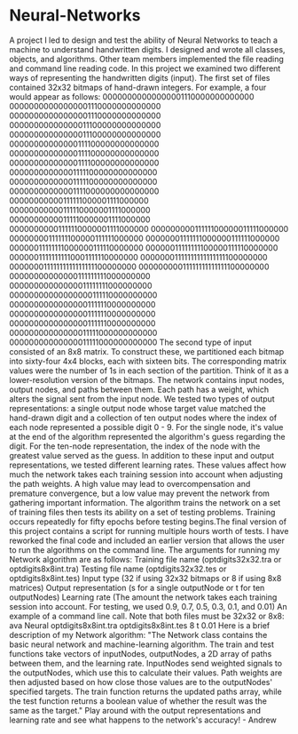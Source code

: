 # Neural-Networks
A project I led to design and test the ability of Neural Networks to teach a machine to understand handwritten digits. I designed and wrote all classes, objects, and algorithms. Other team members implemented the file reading and command line reading code.  In this project we examined two different ways of representing the handwritten digits (input). The first set of files contained 32x32 bitmaps of hand-drawn integers. For example, a four would appear as follows:  00000000000000001110000000000000 00000000000000001110000000000000 00000000000000001110000000000000 00000000000000011100000000000000 00000000000000011100000000000000 00000000000000111100000000000000 00000000000000111100000000000000 00000000000000111100000000000000 00000000000001111100000000000000 00000000000001111100000000000000 00000000000001111000000000000000 00000000000111111000001111000000 00000000000111110000001111000000 00000000000111110000001111000000 00000000001111110000001111000000 00000000011111100000011111000000 00000000111111100000111111000000 00000001111111000000111111000000 00000011111111000000111110000000 00000011111111100000111110000000 00000011111111110001111110000000 00000001111111111111111100000000 00000001111111111111111100000000 00000000011111111111111100000000 00000000000000111111111000000000 00000000000000011111111000000000 00000000000000000111110000000000 00000000000000001111110000000000 00000000000000001111110000000000 00000000000000001111110000000000 00000000000000011111000000000000 00000000000000011111000000000000  The second type of input consisted of an 8x8 matrix. To construct these, we partitioned each bitmap into sixty-four 4x4 blocks, each with sixteen bits. The corresponding matrix values were the number of 1s in each section of the partition. Think of it as a lower-resolution version of the bitmaps.  The network contains input nodes, output nodes, and paths between them. Each path has a weight, which alters the signal sent from the input node. We tested two types of output representations: a single output node whose target value matched the hand-drawn digit and a collection of ten output nodes where the index of each node represented a possible digit 0 - 9. For the single node, it's value at the end of the algorithm represented the algorithm's guess regarding the digit. For the ten-node representation, the index of the node with the greatest value served as the guess.  In addition to these input and output representations, we tested different learning rates. These values affect how much the network takes each training session into account when adjusting the path weights. A high value may lead to overcompensation and premature convergence, but a low value may prevent the network from gathering important information.  The algorithm trains the network on a set of training files then tests its ability on a set of testing problems. Training occurs repeatedly for fifty epochs before testing begins.The final version of this project contains a script for running multiple hours worth of tests. I have reworked the final code and included an earlier version that allows the user to run the algorithms on the command line. The arguments for running my Network algorithm are as follows:  Training file name      (optdigits32x32.tra or optdigits8x8int.tra)  Testing file name       (optdigits32x32.tes or optdigits8x8int.tes)  Input type 	            (32 if using 32x32 bitmaps or 8 if using 8x8 matrices)  Output representation   (s for a single outputNode or t for ten outputNodes)  Learning rate 			(The amount the network takes each training session into account. For testing, we used 0.9, 0.7, 0.5, 0.3, 0.1, and 0.01) 						 An example of a command line call. Note that both files must be 32x32 or 8x8:  ava Neural optdigits8x8int.tra optdigits8x8int.tes 8 t 0.01  Here is a brief description of my Network algorithm:  "The Network class contains the basic neural network and machine-learning algorithm. The train and test functions take vectors of inputNodes, outputNodes, a 2D array of paths between them, and the learning rate. InputNodes send weighted signals to the outputNodes, which use this to calculate their values. Path weights are then adjusted based on how close those values are to the outputNodes' specified targets. The train function returns the updated paths array, while the test function returns a boolean value of whether the result was the same as the target."  Play around with the output representations and learning rate and see what happens to the network's accuracy!  - Andrew 						
